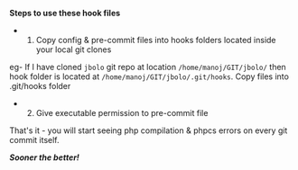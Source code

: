 **Steps to use these hook files**

- 1. Copy config & pre-commit files into hooks folders located inside your local git clones

eg- If I have cloned `jbolo` git repo at location `/home/manoj/GIT/jbolo/` then hook folder is located at 
`/home/manoj/GIT/jbolo/.git/hooks`. Copy files into .git/hooks folder

- 2. Give executable permission to pre-commit file



That's it - you will start seeing php compilation & phpcs errors on every git commit itself.



_**Sooner the better!**_